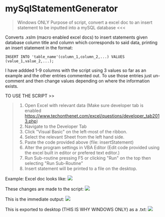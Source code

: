 # mySqlStatementGenerator
> Windows ONLY
>Purpose of script, convert a excel doc to an insert statement to be inputted into a mySQL database <<<

Converts .xslm (macro enabled excel docs) to insert statements given database column title and column which corresponds to said data, printing an insert statement in the format:

`INSERT INTO 'table_name'(column_1,column_2,...) VALUES (value_1,value_2,...);`

I have addded 1-9 columns with the script using 3 values so far as an example and the other entries commented out. 
To use those entries just un-comment and then change values depending on where the information exists.


TO USE THE SCRIPT >>

>1. Open Excel with relevant data (Make sure developer tab is enabled https://www.techonthenet.com/excel/questions/developer_tab2013.php)
>2. Navigate to the Developer Tab
>3. Click "Visual Basic" on the left-most of the ribbon.
>4. Select the relevant Sheet from the left hand side.
>5. Paste the code provided above (file: insertStatement)
>6. Alter the program settings in VBA Editor (Edit code provided using the excel built in editor or prefered text editor.)
>7. Run Sub-routine pressing F5 or clicking "Run" on the top then selecting "Run Sub-Routine"
>8. Insert statement will be printed to a file on the desktop.


Example:
Excel doc looks like:
![](https://i.imgur.com/iwbvUnU.png)

These changes are made to the script:
![](https://i.imgur.com/0GSNJps.png)

This is the immediate output:
![](https://i.imgur.com/srBKEvh.png)

This is exported to desktop (THIS IS WHY WINDOWS ONLY) as a .txt:
![](https://i.imgur.com/JDZEiZc.png)
